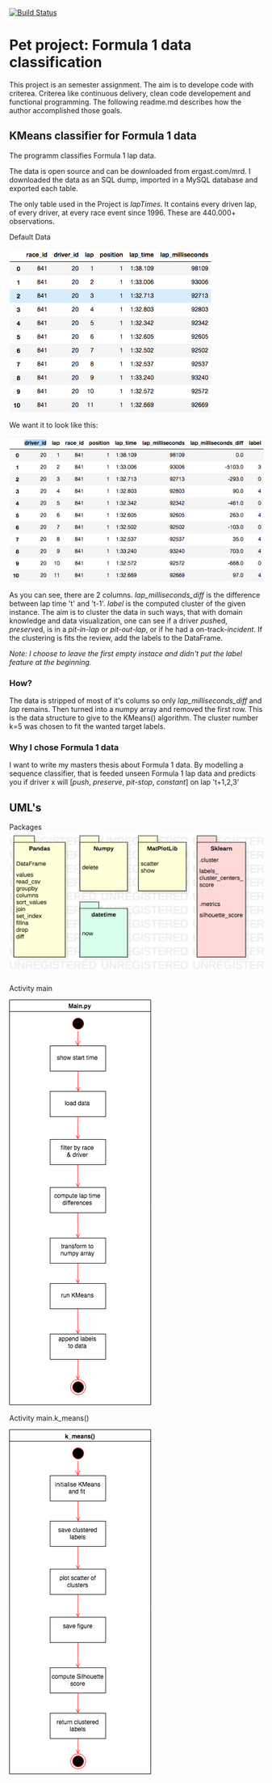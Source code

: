 [![Build Status](https://travis-ci.org/oGuzee/pet_project.svg?branch=master)](https://travis-ci.org/oGuzee/pet_project)

# Pet project: Formula 1 data classification

This project is an semester assignment. The aim is to develope code with criterea. Criterea like continuous delivery, clean code developement and functional programming. The following readme.md describes how the author accomplished those goals.

## KMeans classifier for Formula 1 data

The programm classifies Formula 1 lap data.

The data is open source and can be downloaded from ergast.com/mrd. I downloaded the data as an SQL dump, imported in a MySQL database and exported each table.

The only table used in the Project is *lapTimes*. It contains every driven lap, of every driver, at every race event since 1996. These are 440.000+ observations.

Default Data

![default_data](doc_figures/data_example_default.png)

We want it to look like this:

![aim_data](doc_figures/data_example.png)

As you can see, there are 2 columns. *lap_milliseconds_diff* is the difference between lap time 't' and 't-1'. *label* is the computed cluster of the given instance. The aim is to cluster the data in such ways, that with domain knowledge and data visualization, one can see if a driver *push*ed, *preserve*d, is in a *pit-in-lap* or *pit-out-lap*, or if he had a on-track-*incident*. If the clustering is fits the review, add the labels to the DataFrame.

*Note: I choose to leave the first empty instace and didn't put the label feature at the beginning.*

### How?

The data is stripped of most of it's colums so only *lap_milliseconds_diff* and *lap* remains. Then turned into a numpy array and removed the first row. This is the data structure to give to the KMeans() algorithm.
The cluster number k=5 was chosen to fit the wanted target labels.

### Why I chose Formula 1 data

I want to write my masters thesis about Formula 1 data. By modelling a sequence classifier, that is feeded unseen Formula 1 lap data and predicts you if driver x will [*push*, *preserve*, *pit-stop*, *constant*] on lap 't+1,2,3'

## UML's

Packages
![Packages](doc_figures/uml_packages.png)

Activity main

![Activity](doc_figures/activity_umlmu.png)

Activity main.k_means()

![Activity_2](doc_figures/uml_kmeans.png)